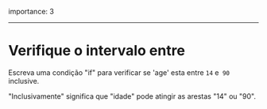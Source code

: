 importance: 3

---

# Verifique o intervalo entre

Escreva uma condição "if" para verificar se 'age' esta entre `14` e` 90` inclusive.

"Inclusivamente" significa que "idade" pode atingir as arestas "14" ou "90".
